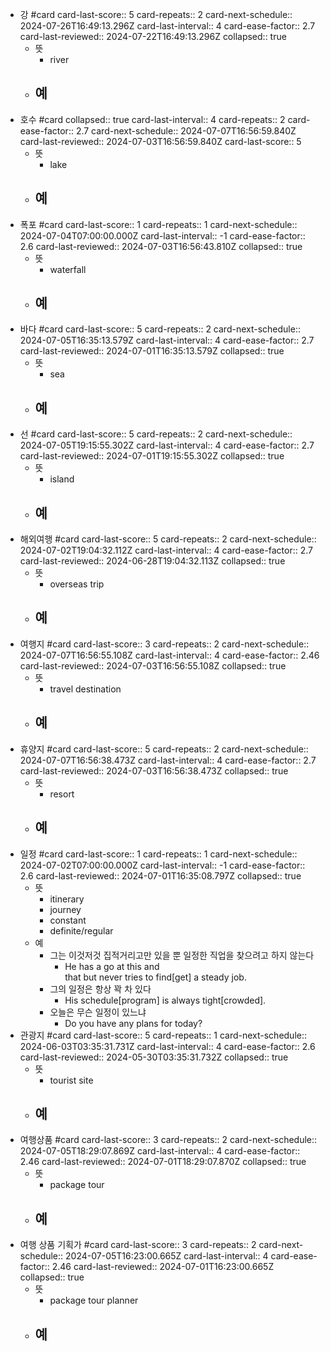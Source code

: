 - 강 #card
  card-last-score:: 5
  card-repeats:: 2
  card-next-schedule:: 2024-07-26T16:49:13.296Z
  card-last-interval:: 4
  card-ease-factor:: 2.7
  card-last-reviewed:: 2024-07-22T16:49:13.296Z
  collapsed:: true
	- 뜻
		- river
	- 예
		-
- 호수 #card
  collapsed:: true
  card-last-interval:: 4
  card-repeats:: 2
  card-ease-factor:: 2.7
  card-next-schedule:: 2024-07-07T16:56:59.840Z
  card-last-reviewed:: 2024-07-03T16:56:59.840Z
  card-last-score:: 5
	- 뜻
		- lake
	- 예
		-
- 폭포 #card
  card-last-score:: 1
  card-repeats:: 1
  card-next-schedule:: 2024-07-04T07:00:00.000Z
  card-last-interval:: -1
  card-ease-factor:: 2.6
  card-last-reviewed:: 2024-07-03T16:56:43.810Z
  collapsed:: true
	- 뜻
		- waterfall
	- 예
		-
- 바다 #card
  card-last-score:: 5
  card-repeats:: 2
  card-next-schedule:: 2024-07-05T16:35:13.579Z
  card-last-interval:: 4
  card-ease-factor:: 2.7
  card-last-reviewed:: 2024-07-01T16:35:13.579Z
  collapsed:: true
	- 뜻
		- sea
	- 예
		-
- 선 #card
  card-last-score:: 5
  card-repeats:: 2
  card-next-schedule:: 2024-07-05T19:15:55.302Z
  card-last-interval:: 4
  card-ease-factor:: 2.7
  card-last-reviewed:: 2024-07-01T19:15:55.302Z
  collapsed:: true
	- 뜻
		- island
	- 예
		-
- 해외여행 #card
  card-last-score:: 5
  card-repeats:: 2
  card-next-schedule:: 2024-07-02T19:04:32.112Z
  card-last-interval:: 4
  card-ease-factor:: 2.7
  card-last-reviewed:: 2024-06-28T19:04:32.113Z
  collapsed:: true
	- 뜻
		- overseas trip
	- 예
		-
- 여행지 #card
  card-last-score:: 3
  card-repeats:: 2
  card-next-schedule:: 2024-07-07T16:56:55.108Z
  card-last-interval:: 4
  card-ease-factor:: 2.46
  card-last-reviewed:: 2024-07-03T16:56:55.108Z
  collapsed:: true
	- 뜻
		- travel destination
	- 예
		-
- 휴양지 #card
  card-last-score:: 5
  card-repeats:: 2
  card-next-schedule:: 2024-07-07T16:56:38.473Z
  card-last-interval:: 4
  card-ease-factor:: 2.7
  card-last-reviewed:: 2024-07-03T16:56:38.473Z
  collapsed:: true
	- 뜻
		- resort
	- 예
		-
- 일정 #card
  card-last-score:: 1
  card-repeats:: 1
  card-next-schedule:: 2024-07-02T07:00:00.000Z
  card-last-interval:: -1
  card-ease-factor:: 2.6
  card-last-reviewed:: 2024-07-01T16:35:08.797Z
  collapsed:: true
	- 뜻
		- itinerary
		- journey
		- constant
		- definite/regular
	- 예
		- 그는 이것저것 집적거리고만 있을 뿐 일정한 직업을 찾으려고 하지 않는다
			- He has a go at this and that but never tries to find[get] a steady job.
		- 그의 일정은 항상 꽉 차 있다
			- His schedule[program] is always tight[crowded].
		- 오늘은 무슨 일정이 있느냐
			- Do you have any plans for today?
- 관광지 #card
  card-last-score:: 5
  card-repeats:: 1
  card-next-schedule:: 2024-06-03T03:35:31.731Z
  card-last-interval:: 4
  card-ease-factor:: 2.6
  card-last-reviewed:: 2024-05-30T03:35:31.732Z
  collapsed:: true
	- 뜻
		- tourist site
	- 예
		-
- 여행상품 #card
  card-last-score:: 3
  card-repeats:: 2
  card-next-schedule:: 2024-07-05T18:29:07.869Z
  card-last-interval:: 4
  card-ease-factor:: 2.46
  card-last-reviewed:: 2024-07-01T18:29:07.870Z
  collapsed:: true
	- 뜻
		- package tour
	- 예
		-
- 여행 상품 기획가 #card
  card-last-score:: 3
  card-repeats:: 2
  card-next-schedule:: 2024-07-05T16:23:00.665Z
  card-last-interval:: 4
  card-ease-factor:: 2.46
  card-last-reviewed:: 2024-07-01T16:23:00.665Z
  collapsed:: true
	- 뜻
		- package tour planner
	- 예
		-